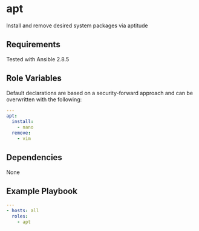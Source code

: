 apt
========

Install and remove desired system packages via aptitude

Requirements
------------

Tested with Ansible 2.8.5

Role Variables
--------------

Default declarations are based on a security-forward approach and can be overwritten with the following:

```yaml
---
apt:
  install:
    - nano
  remove:
    - vim
```

Dependencies
------------

None

Example Playbook
----------------

```yaml
---
- hosts: all
  roles:
    - apt
```